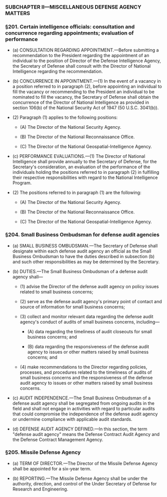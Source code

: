 ### SUBCHAPTER II—MISCELLANEOUS DEFENSE AGENCY MATTERS

### §201. Certain intelligence officials: consultation and concurrence regarding appointments; evaluation of performance
* (a) CONSULTATION REGARDING APPOINTMENT.—Before submitting a recommendation to the President regarding the appointment of an individual to the position of Director of the Defense Intelligence Agency, the Secretary of Defense shall consult with the Director of National Intelligence regarding the recommendation.

* (b) CONCURRENCE IN APPOINTMENT.—(1) In the event of a vacancy in a position referred to in paragraph (2), before appointing an individual to fill the vacancy or recommending to the President an individual to be nominated to fill the vacancy, the Secretary of Defense shall obtain the concurrence of the Director of National Intelligence as provided in section 106(b) of the National Security Act of 1947 (50 U.S.C. 3041(b)).

* (2) Paragraph (1) applies to the following positions:

  * (A) The Director of the National Security Agency.

  * (B) The Director of the National Reconnaissance Office.

  * (C) The Director of the National Geospatial-Intelligence Agency.


* (c) PERFORMANCE EVALUATIONS.—(1) The Director of National Intelligence shall provide annually to the Secretary of Defense, for the Secretary's consideration, an evaluation of the performance of the individuals holding the positions referred to in paragraph (2) in fulfilling their respective responsibilities with regard to the National Intelligence Program.

* (2) The positions referred to in paragraph (1) are the following:

  * (A) The Director of the National Security Agency.

  * (B) The Director of the National Reconnaissance Office.

  * (C) The Director of the National Geospatial-Intelligence Agency.

### §204. Small Business Ombudsman for defense audit agencies
* (a) SMALL BUSINESS OMBUDSMAN.—The Secretary of Defense shall designate within each defense audit agency an official as the Small Business Ombudsman to have the duties described in subsection (b) and such other responsibilities as may be determined by the Secretary.

* (b) DUTIES.—The Small Business Ombudsman of a defense audit agency shall—

  * (1) advise the Director of the defense audit agency on policy issues related to small business concerns;

  * (2) serve as the defense audit agency's primary point of contact and source of information for small business concerns;

  * (3) collect and monitor relevant data regarding the defense audit agency's conduct of audits of small business concerns, including—

    * (A) data regarding the timeliness of audit closeouts for small business concerns; and

    * (B) data regarding the responsiveness of the defense audit agency to issues or other matters raised by small business concerns; and


  * (4) make recommendations to the Director regarding policies, processes, and procedures related to the timeliness of audits of small business concerns and the responsiveness of the defense audit agency to issues or other matters raised by small business concerns.


* (c) AUDIT INDEPENDENCE.—The Small Business Ombudsman of a defense audit agency shall be segregated from ongoing audits in the field and shall not engage in activities with regard to particular audits that could compromise the independence of the defense audit agency or undermine compliance with applicable audit standards.

* (d) DEFENSE AUDIT AGENCY DEFINED.—In this section, the term "defense audit agency" means the Defense Contract Audit Agency and the Defense Contract Management Agency.

### §205. Missile Defense Agency
* (a) TERM OF DIRECTOR.—The Director of the Missile Defense Agency shall be appointed for a six-year term.

* (b) REPORTING.—The Missile Defense Agency shall be under the authority, direction, and control of the Under Secretary of Defense for Research and Engineering.